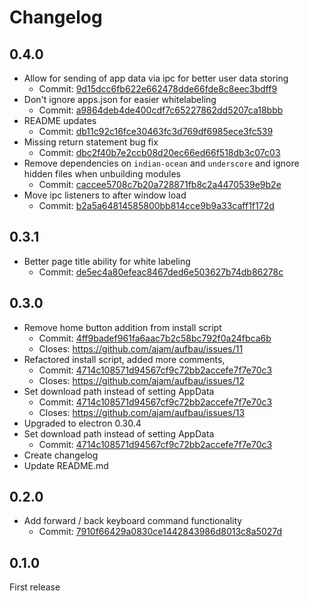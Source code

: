 Changelog
=========

## 0.4.0

* Allow for sending of app data via ipc for better user data storing
  * Commit: [9d15dcc6fb622e662478dde66fde8c8eec3bdff9](https://github.com/ajam/aufbau/commit/9d15dcc6fb622e662478dde66fde8c8eec3bdff9)
* Don't ignore apps.json for easier whitelabeling
  * Commit: [a9864deb4de400cdf7c65227862dd5207ca18bbb](https://github.com/ajam/aufbau/commit/a9864deb4de400cdf7c65227862dd5207ca18bbb)
* README updates
  * Commit: [db11c92c16fce30463fc3d769df6985ece3fc539](https://github.com/ajam/aufbau/commit/db11c92c16fce30463fc3d769df6985ece3fc539)
* Missing return statement bug fix
  * Commit: [dbc2f40b7e2ccb08d20ec66ed66f518db3c07c03](https://github.com/ajam/aufbau/commit/dbc2f40b7e2ccb08d20ec66ed66f518db3c07c03)
* Remove dependencies on `indian-ocean` and `underscore` and ignore hidden files when unbuilding modules
  * Commit: [caccee5708c7b20a728871fb8c2a4470539e9b2e](https://github.com/ajam/aufbau/commit/caccee5708c7b20a728871fb8c2a4470539e9b2e)
* Move ipc listeners to after window load
  * Commit: [b2a5a64814585800bb814cce9b9a33caff1f172d](https://github.com/ajam/aufbau/commit/b2a5a64814585800bb814cce9b9a33caff1f172d)

## 0.3.1

* Better page title ability for white labeling
  * Commit: [de5ec4a80efeac8467ded6e503627b74db86278c](https://github.com/ajam/aufbau/commit/de5ec4a80efeac8467ded6e503627b74db86278c)

## 0.3.0

* Remove home button addition from install script
  * Commit: [4ff9badef961fa6aac7b2c58bc792f0a24fbca6b](https://github.com/ajam/aufbau/commit/4ff9badef961fa6aac7b2c58bc792f0a24fbca6b)
  * Closes: https://github.com/ajam/aufbau/issues/11
* Refactored install script, added more comments, 
  * Commit: [4714c108571d94567cf9c72bb2accefe7f7e70c3](https://github.com/ajam/aufbau/commit/4714c108571d94567cf9c72bb2accefe7f7e70c3)
  * Closes: https://github.com/ajam/aufbau/issues/12
* Set download path instead of setting AppData
  * Commit: [4714c108571d94567cf9c72bb2accefe7f7e70c3](https://github.com/ajam/aufbau/commit/4714c108571d94567cf9c72bb2accefe7f7e70c3)
  * Closes: https://github.com/ajam/aufbau/issues/13
* Upgraded to electron 0.30.4
* Set download path instead of setting AppData
  * Commit: [4714c108571d94567cf9c72bb2accefe7f7e70c3](https://github.com/ajam/aufbau/commit/4714c108571d94567cf9c72bb2accefe7f7e70c3)
* Create changelog
* Update README.md

## 0.2.0 

* Add forward / back keyboard command functionality
  * Commit: [7910f66429a0830ce1442843986d8013c8a5027d](https://github.com/ajam/aufbau/commit/7910f66429a0830ce1442843986d8013c8a5027d)

## 0.1.0

First release